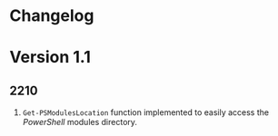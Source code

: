 # Changelog

# Version 1.1

## 2210

1. ``Get-PSModulesLocation`` function implemented to easily access the *PowerShell* modules 
   directory.
